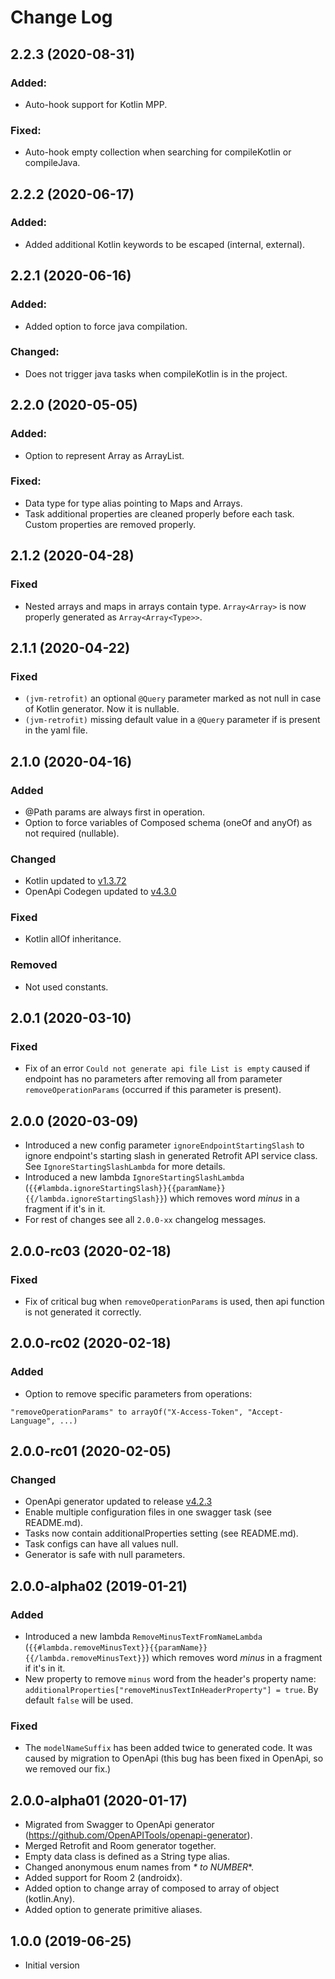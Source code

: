 Change Log
==========

## 2.2.3 (2020-08-31)

### Added:
- Auto-hook support for Kotlin MPP.

### Fixed:
- Auto-hook empty collection when searching for compileKotlin or compileJava.

## 2.2.2 (2020-06-17)

### Added:
- Added additional Kotlin keywords to be escaped (internal, external).

## 2.2.1 (2020-06-16)

### Added:
- Added option to force java compilation.

### Changed:
- Does not trigger java tasks when compileKotlin is in the project.

## 2.2.0 (2020-05-05)

### Added:
- Option to represent Array as ArrayList.

### Fixed:
- Data type for type alias pointing to Maps and Arrays.
- Task additional properties are cleaned properly before each task. Custom properties are removed properly.

## 2.1.2 (2020-04-28)

### Fixed
- Nested arrays and maps in arrays contain type. `Array<Array>` is now properly generated as `Array<Array<Type>>`.

## 2.1.1 (2020-04-22)

### Fixed
- `(jvm-retrofit)` an optional `@Query` parameter marked as not null in case of Kotlin generator. Now it is nullable.
- `(jvm-retrofit)` missing default value in a `@Query` parameter if is present in the yaml file.

## 2.1.0 (2020-04-16)

### Added
- @Path params are always first in operation.
- Option to force variables of Composed schema (oneOf and anyOf) as not required (nullable).

### Changed
- Kotlin updated to [v1.3.72](https://github.com/JetBrains/kotlin/releases/tag/v1.3.72)
- OpenApi Codegen updated to [v4.3.0](https://github.com/OpenAPITools/openapi-generator/releases/tag/v4.3.0)

### Fixed
- Kotlin allOf inheritance.

### Removed
- Not used constants.

## 2.0.1 (2020-03-10)

### Fixed
- Fix of an error `Could not generate api file List is empty` caused if endpoint has no parameters after removing all from 
parameter `removeOperationParams` (occurred if this parameter is present).

## 2.0.0 (2020-03-09)
- Introduced a new config parameter `ignoreEndpointStartingSlash` to ignore endpoint's starting slash in generated 
Retrofit API service class. See `IgnoreStartingSlashLambda` for more details.
- Introduced a new lambda `IgnoreStartingSlashLambda` (`{{#lambda.ignoreStartingSlash}}{{paramName}}{{/lambda.ignoreStartingSlash}}`) 
which removes word *minus* in a fragment if it's in it.
- For rest of changes see all `2.0.0-xx` changelog messages.

## 2.0.0-rc03 (2020-02-18)

### Fixed
- Fix of critical bug when `removeOperationParams` is used, then api function is not generated it correctly.

## 2.0.0-rc02 (2020-02-18)

### Added
- Option to remove specific parameters from operations:
```
"removeOperationParams" to arrayOf("X-Access-Token", "Accept-Language", ...)
```

## 2.0.0-rc01 (2020-02-05)

### Changed
- OpenApi generator updated to release [v4.2.3](https://github.com/OpenAPITools/openapi-generator/releases/tag/v4.2.3)
- Enable multiple configuration files in one swagger task (see README.md).
- Tasks now contain additionalProperties setting (see README.md).
- Task configs can have all values null.
- Generator is safe with null parameters.

## 2.0.0-alpha02 (2019-01-21)

### Added
- Introduced a new lambda `RemoveMinusTextFromNameLambda` (`{{#lambda.removeMinusText}}{{paramName}}{{/lambda.removeMinusText}}`) which removes word *minus* in a fragment if it's in it.
- New property to remove `minus` word from the header's property name: `additionalProperties["removeMinusTextInHeaderProperty"] = true`. By default `false` will be used.

### Fixed
- The `modelNameSuffix` has been added twice to generated code. It was caused by migration to OpenApi (this bug has been fixed in OpenApi, so we removed our fix.)

## 2.0.0-alpha01 (2020-01-17)
- Migrated from Swagger to OpenApi generator (https://github.com/OpenAPITools/openapi-generator).
- Merged Retrofit and Room generator together.
- Empty data class is defined as a String type alias.
- Changed anonymous enum names from _* to NUMBER_*.
- Added support for Room 2 (androidx).
- Added option to change array of composed to array of object (kotlin.Any).
- Added option to generate primitive aliases.

## 1.0.0 (2019-06-25)
- Initial version